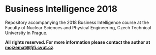 # Business Intelligence 2018

Repository accompanying the 2018 Business Intelligence course at the Faculty of Nuclear Sciences and Physical Engineering, Czech Technical University in Prague.

**All rights reserved. For more information please contact the author at [mojzemat@fjfi.cvut.cz](mailto:mojzemat@fjfi.cvut.cz)**.
